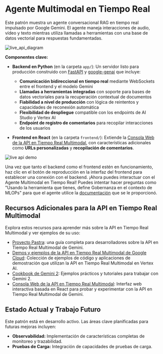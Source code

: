 # Agente Multimodal en Tiempo Real

Este patrón muestra un agente conversacional RAG en tiempo real impulsado por Google Gemini. El agente maneja interacciones de audio, vídeo y texto mientras utiliza llamadas a herramientas con una base de datos vectorial para respuestas fundamentadas.

![live_api_diagram](https://storage.googleapis.com/github-repo/generative-ai/sample-apps/e2e-gen-ai-app-starter-pack/live_api_diagram.png)

**Componentes clave:**

- **Backend en Python** (en la carpeta `app/`): Un servidor listo para producción construido con [FastAPI](https://fastapi.tiangolo.com/) y [google-genai](https://googleapis.github.io/python-genai/) que incluye:

  - **Comunicación bidireccional en tiempo real** mediante WebSockets entre el frontend y el modelo Gemini
  - **Llamadas a herramientas integradas** con soporte para bases de datos vectoriales para la recuperación contextual de documentos
  - **Fiabilidad a nivel de producción** con lógica de reintentos y capacidades de reconexión automática
  - **Flexibilidad de despliegue** compatible con los endpoints de AI Studio y Vertex AI
  - **Endpoint de registro de comentarios** para recopilar interacciones de los usuarios

- **Frontend en React** (en la carpeta `frontend/`): Extiende la [Consola Web de la API en Tiempo Real Multimodal](https://github.com/google-gemini/multimodal-live-api-web-console), con características adicionales como **URLs personalizadas** y **recopilación de comentarios**.

![live api demo](https://storage.googleapis.com/github-repo/generative-ai/sample-apps/e2e-gen-ai-app-starter-pack/live_api_pattern_demo.gif)

Una vez que tanto el backend como el frontend estén en funcionamiento, haz clic en el botón de reproducción en la interfaz del frontend para establecer una conexión con el backend. ¡Ahora puedes interactuar con el Agente Multimodal en Tiempo Real! Puedes intentar hacer preguntas como "Usando la herramienta que tienes, define Gobernanza en el contexto de MLOPs" para que el agente utilice la [documentación](https://cloud.google.com/architecture/deploy-operate-generative-ai-applications) que se le proporcionó.

## Recursos Adicionales para la API en Tiempo Real Multimodal

Explora estos recursos para aprender más sobre la API en Tiempo Real Multimodal y ver ejemplos de su uso:

- [Proyecto Pastra](https://github.com/heiko-hotz/gemini-multimodal-live-dev-guide/tree/main): una guía completa para desarrolladores sobre la API en Tiempo Real Multimodal de Gemini.
- [Demos y ejemplos de la API en Tiempo Real Multimodal de Google Cloud](https://github.com/GoogleCloudPlatform/generative-ai/tree/main/gemini/multimodal-live-api): Colección de ejemplos de código y aplicaciones de demostración que utilizan la API en Tiempo Real Multimodal en Vertex AI.
- [Cookbook de Gemini 2](https://github.com/google-gemini/cookbook/tree/main/gemini-2): Ejemplos prácticos y tutoriales para trabajar con Gemini 2.
- [Consola Web de la API en Tiempo Real Multimodal](https://github.com/google-gemini/multimodal-live-api-web-console): Interfaz web interactiva basada en React para probar y experimentar con la API en Tiempo Real Multimodal de Gemini.

## Estado Actual y Trabajo Futuro

Este patrón está en desarrollo activo. Las áreas clave planificadas para futuras mejoras incluyen:

*   **Observabilidad:** Implementación de características completas de monitoreo y trazabilidad.
*   **Pruebas de Carga:** Integración de capacidades de pruebas de carga.
